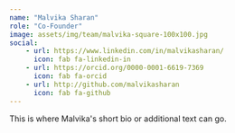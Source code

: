 ```yaml
---
name: "Malvika Sharan"
role: "Co-Founder"
image: assets/img/team/malvika-square-100x100.jpg
social:
    - url: https://www.linkedin.com/in/malvikasharan/
      icon: fab fa-linkedin-in
    - url: https://orcid.org/0000-0001-6619-7369
      icon: fab fa-orcid
    - url: http://github.com/malvikasharan 
      icon: fab fa-github
---
```

This is where Malvika's short bio or additional text can go.